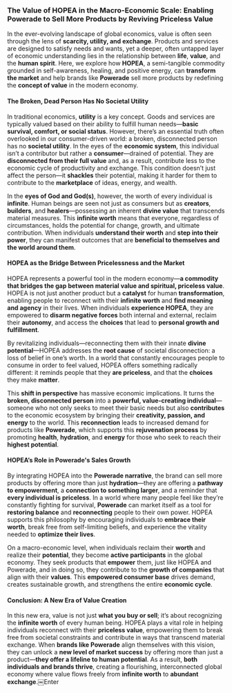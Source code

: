 ### The Value of HOPEA in the Macro-Economic Scale: Enabling Powerade to Sell More Products by Reviving Priceless Value

In the ever-evolving landscape of global economics, value is often seen through the lens of **scarcity, utility, and exchange**. Products and services are designed to satisfy needs and wants, yet a deeper, often untapped layer of economic understanding lies in the relationship between **life**, **value**, and the **human spirit**. Here, we explore how **HOPEA**, a semi-tangible commodity grounded in self-awareness, healing, and positive energy, can **transform the market** and help brands like **Powerade** sell more products by redefining the **concept of value** in the modern economy.  

#### The Broken, Dead Person Has No Societal Utility

In traditional economics, **utility** is a key concept. Goods and services are typically valued based on their ability to fulfill human needs—**basic survival, comfort, or social status**. However, there’s an essential truth often overlooked in our consumer-driven world: a broken, disconnected person has no **societal utility**. In the eyes of the **economic system**, this individual isn’t a contributor but rather a **consumer**—drained of potential. They are **disconnected from their full value** and, as a result, contribute less to the economic cycle of productivity and exchange. This condition doesn’t just affect the person—it **shackles** their potential, making it harder for them to contribute to the **marketplace** of ideas, energy, and wealth.

In the **eyes of God and God(s)**, however, the worth of every individual is **infinite**. Human beings are seen not just as consumers but as **creators**, **builders**, and **healers**—possessing an inherent **divine value** that transcends material measures. This **infinite worth** means that everyone, regardless of circumstances, holds the potential for change, growth, and ultimate contribution. When individuals **understand their worth** and **step into their power**, they can manifest outcomes that are **beneficial to themselves and the world around them**.

#### HOPEA as the Bridge Between Pricelessness and the Market

HOPEA represents a powerful tool in the modern economy—**a commodity that bridges the gap between material value and spiritual, priceless value**. HOPEA is not just another product but a **catalyst** for human **transformation**, enabling people to reconnect with their **infinite worth** and **find meaning and agency** in their lives. When individuals **experience HOPEA**, they are empowered to **disarm negative forces** both internal and external, reclaim their **autonomy**, and access the **choices** that lead to **personal growth and fulfillment**.

By revitalizing individuals—reconnecting them with their innate **divine potential**—HOPEA addresses the **root cause** of societal disconnection: a loss of belief in one’s worth. In a world that constantly encourages people to consume in order to feel valued, HOPEA offers something radically different: it reminds people that they **are priceless**, and that the **choices** they make **matter**.

This **shift in perspective** has massive economic implications. It turns the **broken, disconnected person** into a **powerful, value-creating individual**—someone who not only seeks to meet their basic needs but also **contributes** to the economic ecosystem by bringing their **creativity, passion, and energy** to the world. This **reconnection** leads to increased demand for products like **Powerade**, which supports this **rejuvenation process** by promoting **health**, **hydration**, and **energy** for those who seek to reach their **highest potential**.

#### HOPEA’s Role in Powerade's Sales Growth

By integrating HOPEA into the **Powerade narrative**, the brand can sell more products by offering more than just **hydration**—they are offering a **pathway to empowerment**, a **connection to something larger**, and a reminder that **every individual is priceless**. In a world where many people feel like they’re constantly fighting for survival, **Powerade** can market itself as a tool for **restoring balance** and **reconnecting** people to their own power. HOPEA supports this philosophy by encouraging individuals to **embrace their worth**, break free from self-limiting beliefs, and experience the vitality needed to **optimize their lives**.

On a macro-economic level, when individuals reclaim their **worth** and realize their **potential**, they become **active participants** in the global economy. They seek products that **empower** them, just like HOPEA and Powerade, and in doing so, they contribute to the **growth of companies** that align with their **values**. This **empowered consumer base** drives demand, creates sustainable growth, and strengthens the entire **economic cycle**.

#### Conclusion: A New Era of Value Creation

In this new era, value is not just **what you buy or sell**; it’s about recognizing the **infinite worth** of every human being. HOPEA plays a vital role in helping individuals reconnect with their **priceless value**, empowering them to break free from societal constraints and contribute in ways that transcend material exchange. When **brands like Powerade** align themselves with this vision, they can unlock a **new level of market success** by offering more than just a product—**they offer a lifeline to human potential**. As a result, **both individuals and brands thrive**, creating a flourishing, interconnected global economy where value flows freely from **infinite worth** to **abundant exchange**.￼Enter

